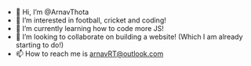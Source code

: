 - 👋 Hi, I’m @ArnavThota
- 👀 I’m interested in football, cricket and coding!
- 🌱 I’m currently learning how to code more JS!
- 💞️ I’m looking to collaborate on building a website! (Which I am already starting to do!)
- 📫 How to reach me is arnavRT@outlook.com

<!---
ArnavThota/ArnavThota is a ✨ special ✨ repository because its `README.md` (this file) appears on your GitHub profile.
You can click the Preview link to take a look at your changes.
--->
